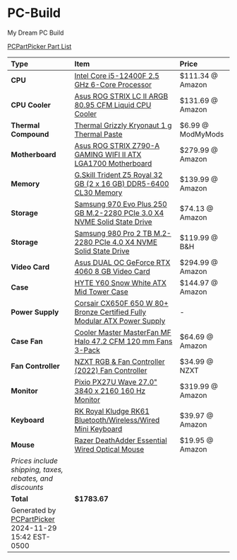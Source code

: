 # PC-Build
My Dream PC Build

[PCPartPicker Part List](https://pcpartpicker.com/list/zxMzYd)

Type|Item|Price
:----|:----|:----
**CPU** | [Intel Core i5-12400F 2.5 GHz 6-Core Processor](https://pcpartpicker.com/product/pQNxFT/intel-core-i5-12400f-25-ghz-6-core-processor-bx8071512400f) | $111.34 @ Amazon 
**CPU Cooler** | [Asus ROG STRIX LC II ARGB 80.95 CFM Liquid CPU Cooler](https://pcpartpicker.com/product/Q2D7YJ/asus-rog-strix-lc-ii-argb-8095-cfm-liquid-cpu-cooler-rog-strix-lc-ii-360-argb-white-edition) | $131.69 @ Amazon 
**Thermal Compound** | [Thermal Grizzly Kryonaut 1 g Thermal Paste](https://pcpartpicker.com/product/XHqbt6/thermal-grizzly-kryonaut-1-g-thermal-paste-tg-k-001-rs) | $6.99 @ ModMyMods 
**Motherboard** | [Asus ROG STRIX Z790-A GAMING WIFI II ATX LGA1700 Motherboard](https://pcpartpicker.com/product/p8P8TW/asus-rog-strix-z790-a-gaming-wifi-ii-atx-lga1700-motherboard-rog-strix-z790-a-gaming-wifi-ii) | $279.99 @ Amazon 
**Memory** | [G.Skill Trident Z5 Royal 32 GB (2 x 16 GB) DDR5-6400 CL30 Memory](https://pcpartpicker.com/product/s3fxFT/gskill-trident-z5-royal-32-gb-2-x-16-gb-ddr5-6400-cl30-memory-f5-6400j3039g16gx2-tr5s) | $139.99 @ Amazon 
**Storage** | [Samsung 970 Evo Plus 250 GB M.2-2280 PCIe 3.0 X4 NVME Solid State Drive](https://pcpartpicker.com/product/BDYLrH/samsung-970-evo-plus-250-gb-m2-2280-nvme-solid-state-drive-mz-v7s250bam) | $74.13 @ Amazon 
**Storage** | [Samsung 980 Pro 2 TB M.2-2280 PCIe 4.0 X4 NVME Solid State Drive](https://pcpartpicker.com/product/f3cRsY/samsung-980-pro-2-tb-m2-2280-nvme-solid-state-drive-mz-v8p2t0bam) | $119.99 @ B&H 
**Video Card** | [Asus DUAL OC GeForce RTX 4060 8 GB Video Card](https://pcpartpicker.com/product/qpzXsY/asus-dual-oc-geforce-rtx-4060-8-gb-video-card-dual-rtx4060-o8g-white) | $294.99 @ Amazon 
**Case** | [HYTE Y60 Snow White ATX Mid Tower Case](https://pcpartpicker.com/product/3JfxFT/hyte-y60-snow-white-atx-mid-tower-case-cs-hyte-y60-ww) | $144.97 @ Amazon 
**Power Supply** | [Corsair CX650F 650 W 80+ Bronze Certified Fully Modular ATX Power Supply](https://pcpartpicker.com/product/QRQfrH/corsair-cx650f-650-w-80-bronze-certified-fully-modular-atx-power-supply-cp-9020226-na) |-
**Case Fan** | [Cooler Master MasterFan MF Halo 47.2 CFM 120 mm Fans 3-Pack](https://pcpartpicker.com/product/FXPQzy/cooler-master-masterfan-mf-halo-472-cfm-120-mm-fans-3-pack-mfl-b2dw-183pa-r1) | $64.69 @ Amazon 
**Fan Controller** | [NZXT RGB & Fan Controller (2022) Fan Controller](https://pcpartpicker.com/product/vB8bt6/nzxt-rgb-fan-controller-2022-fan-controller-ac-crfr0-b1) | $34.99 @ NZXT 
**Monitor** | [Pixio PX27U Wave 27.0" 3840 x 2160 160 Hz Monitor](https://pcpartpicker.com/product/kFcgXL/pixio-px27u-wave-270-3840-x-2160-160-hz-monitor-px27uwavew) | $319.99 @ Amazon 
**Keyboard** | [RK Royal Kludge RK61 Bluetooth/Wireless/Wired Mini Keyboard](https://pcpartpicker.com/product/6yQKHx/rk-royal-kludge-rk61-bluetoothwirelesswired-mini-keyboard-093348322) | $39.97 @ Amazon 
**Mouse** | [Razer DeathAdder Essential Wired Optical Mouse](https://pcpartpicker.com/product/pFcG3C/razer-deathadder-essential-wired-optical-mouse-rz01-03850200-r3u1) | $19.95 @ Amazon 
 | *Prices include shipping, taxes, rebates, and discounts* |
 | **Total** | **$1783.67**
 | Generated by [PCPartPicker](https://pcpartpicker.com) 2024-11-29 15:42 EST-0500 |
